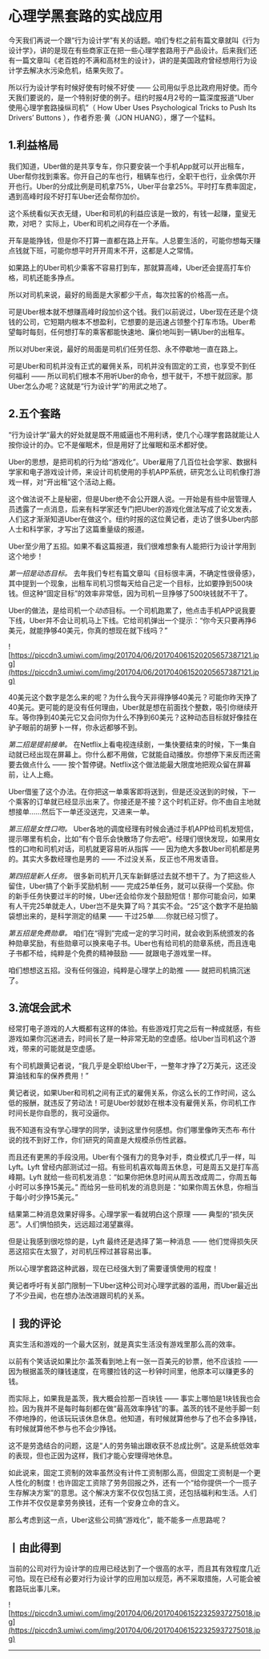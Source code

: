 # 心理学黑套路的实战应用

今天我们再说一个跟“行为设计学”有关的话题。咱们专栏之前有篇文章就叫《行为设计学》，讲的是现在有些商家正在把一些心理学套路用于产品设计。后来我们还有一篇文章叫《老百姓的不满和高材生的设计》，讲的是美国政府曾经想用行为设计学去解决水污染危机，结果失败了。

所以行为设计学有时候好使有时候不好使 —— 公司用似乎总比政府用好使。而今天我们要说的，是一个特别好使的例子。纽约时报4月2号的一篇深度报道“Uber使用心理学套路操纵司机”（ How Uber Uses Psychological Tricks to Push Its Drivers’ Buttons ），作者乔恩·黄（JON HUANG），爆了一个猛料。 

## 1.利益格局

我们知道，Uber做的是共享专车，你只要安装一个手机App就可以开出租车，Uber帮你找到乘客。你开自己的车也行，租辆车也行，全职干也行，业余偶尔开开也行。Uber的分成比例是司机拿75%，Uber平台拿25%。平时打车费率固定，遇到高峰时段不好打车Uber还会帮你加价。

这个系统看似天衣无缝，Uber和司机的利益应该是一致的，有钱一起赚，童叟无欺，对吧？ 实际上，Uber和司机之间存在一个矛盾。

开车是能挣钱，但是你不打算一直都在路上开车。人总要生活的，可能你想每天赚点钱就下班，可能你想平时开开周末不开，这都是人之常情。

如果路上的Uber司机少乘客不容易打到车，那就算高峰，Uber还会提高打车价格，司机还能多挣点。

所以对司机来说，最好的局面是大家都少干点，每次拉客的价格高一点。

可是Uber根本就不想赚高峰时段加价这个钱。我们以前说过，Uber现在还是个烧钱的公司，它短期内根本不想盈利，它想要的是迅速占领整个打车市场。Uber希望每时每刻，任何想打车的乘客都能快速地、廉价地叫到一辆Uber的出租车。

所以对Uber来说，最好的局面是司机们任劳任怨、永不停歇地一直在路上。

可是Uber和司机并没有正式的雇佣关系，司机并没有固定的工资，也享受不到任何福利 —— 所以司机们根本不用听Uber的命令，想干就干，不想干就回家。那Uber怎么办呢？这就是“行为设计学”的用武之地了。 

## 2.五个套路

“行为设计学”最大的好处就是既不用威逼也不用利诱，使几个心理学套路就能让人按你设计的办。它不是催眠术，但是用好了比催眠和巫术都好使。

Uber的思想，是把司机的行为给“游戏化”。Uber雇用了几百位社会学家、数据科学家和电子游戏设计师，来设计司机使用的手机APP系统，研究怎么让司机像打游戏一样，对“开出租”这个活动上瘾。

这个做法说不上是秘密，但是Uber绝不会公开跟人说。一开始是有些中层管理人员透露了一点消息，后来有科学家还专门把Uber的游戏化做法写成了论文发表，人们这才渐渐知道Uber在做这个。纽约时报的这位黄记者，走访了很多Uber内部人士和科学家，才写出了这篇重量级的报道。

Uber至少用了五招。如果不看这篇报道，我们很难想象有人能把行为设计学用到这个地步！

 *第一招是动态目标。* 去年我们专栏有篇文章叫《目标很丰满，不确定性很骨感》，其中提到一个现象，出租车司机习惯每天给自己定一个目标，比如要挣到500块钱。但这种“固定目标”的效率非常低，因为司机一旦挣够了500块钱就不干了。

Uber的做法，是给司机一个*动态*目标。一个司机跑累了，他点击手机APP说我要下线，Uber并不会让司机马上下线。它给司机弹出一个提示：“你今天只要再挣6美元，就能挣够40美元，你真的想现在就下线吗？” 

![https://piccdn3.umiwi.com/img/201704/06/201704061520205657387121.jpg](https://piccdn3.umiwi.com/img/201704/06/201704061520205657387121.jpg)

40美元这个数字是怎么来的呢？为什么我今天非得挣够40美元？可能你昨天挣了40美元。更可能的是没有任何理由，Uber就是想在前面找个整数，吸引你继续开车。等你挣到40美元它又会问你为什么不挣到60美元？这种动态目标就好像挂在驴子眼前的胡萝卜一样，你永远都够不到。

 *第二招是提前接单。* 在Netflix上看电视连续剧，一集快要结束的时候，下一集自动就已经出现在屏幕上。你什么都不用做，它就能自动播放。你想停下来反而还需要去做点什么 —— 按个暂停键。Netflix这个做法能最大限度地把观众留在屏幕前，让人上瘾。

Uber借鉴了这个办法。在你把这一单乘客即将送到，但是还没送到的时候，下一个乘客的订单就已经显示出来了。你接还是不接？这个时机正好。你不由自主地就想接单……然后下一单还没送完，又进来一单。

 *第三招是女性口吻。* Uber各地的调度经理有时候会通过手机APP给司机发短信，提示哪里有机会，比如“有个音乐会快散场了你去吧”。经理们很快发现，如果用女性的口吻和司机对话，司机就更容易听从指挥 —— 因为绝大多数Uber司机都是男的。其实大多数经理也是男的 —— 不过没关系，反正也不用发语音。

 *第四招是新人任务。* 很多新司机开几天车新鲜感过去就不想干了。为了把这些人留住，Uber搞了个新手奖励机制 —— 完成25单任务，就可以获得一个奖励。你的新手任务快要过半的时候，Uber还会给你发个鼓励短信！那你可能会问，如果有人干完25单就走人，Uber岂不是失算了吗？其实不会。“25”这个数字不是拍脑袋想出来的，是科学测定的结果 —— 干过25单……你就已经习惯了。

 *第五招是免费勋章。* 咱们在“得到”完成一定的学习时间，就会收到系统颁发的各种勋章奖励，有些勋章可以换来电子书。Uber也有给司机的勋章系统，而且连电子书都不给，纯粹是个免费的精神鼓励 —— 就跟电子游戏里一样。

咱们想想这五招。没有任何强迫，纯粹是心理学上的助推 —— 就把司机搞沉迷了。 

## 3.流氓会武术

经常打电子游戏的人大概都有这样的体验。有些游戏打完之后有一种成就感，有些游戏如果你沉迷进去，时间长了是一种非常无助的空虚感。给Uber当司机这个游戏，带来的可能就是空虚感。

有个司机跟黄记者说，“我几乎是全职给Uber干，一整年才挣了2万美元，这还没算油钱和车的保养费用！”

黄记者说，如果Uber和司机之间有正式的雇佣关系，你这么长的工作时间，这么低的报酬，就违反了劳动法！可是Uber妙就妙在根本没有雇佣关系，你司机工作时间长是你自愿的，我可没逼你。

我不知道有没有学心理学的同学，读到这里作何感想。你们哪里像昨天杰布·布什说的找不到好工作，你们研究的简直是大规模杀伤性武器。

而且还有更黑的手段没用。Uber有个强有力的竞争对手，商业模式几乎一样，叫 Lyft。Lyft 曾经内部测试过一招。有些司机喜欢每周五休息，可是周五又是打车高峰期。Lyft 就给一些司机发消息：“如果你把休息时间从周五改成周二，你周五每小时可以多挣15美元。” 而给另一些司机发的消息则是：“如果你周五休息，你相当于每小时少挣15美元。”

结果第二种消息效果好得多。心理学家一看就明白这个原理 —— 典型的“损失厌恶”。人们惧怕损失，远远超过渴望赢得。

但是让我感到很吃惊的是，Lyft 最终还是选择了第一种消息 —— 他们觉得损失厌恶这招实在太狠了，对司机压榨过甚容易出事。

所以心理学套路这种武器，现在已经强大到了需要谨慎使用的程度！

黄记者呼吁有关部门限制一下Uber这种公司对心理学武器的滥用，而Uber最近出了不少丑闻，也在想办法改进跟司机的关系。 

## 丨我的评论

真实生活和游戏的一个最大区别，就是真实生活没有游戏里那么高的效率。

以前有个笑话说如果比尔·盖茨看到地上有一张一百美元的钞票，他不应该捡 —— 因为根据盖茨的赚钱速度，在弯腰捡钱的这一秒钟时间里，他原本可以赚更多的钱。

而实际上，如果我是盖茨，我大概会捡那一百块钱 —— 事实上哪怕是1块钱我也会捡。因为我并不是每时每刻都在做“最高效率挣钱”的事。盖茨的钱不是他手脚一刻不停地挣的，他该玩玩该休息休息。他知道，有时候就算他参与了也不会多挣钱，有时候就算他不参与也不会少挣钱。

这不是劳逸结合的问题，这是“人的劳务输出跟收获不总成比例”。这是系统低效率的表现，但也正因为这样，我们才能心安理得地休息。

如此说来，固定工资制的效率虽然没有计件工资制那么高，但固定工资制是一个更人性化的制度！也许固定工资除了劳务回报之外，还有一个“给你提供一个一揽子生存解决方案”的意思。这个解决方案不仅仅包括工资，还包括福利和生活。人们工作并不仅仅是拿劳务换钱，还有一个安身立命的含义。

那么考虑到这一点，Uber这些公司搞“游戏化”，能不能多一点思路呢？ 

## 丨由此得到

当前的公司对行为设计学的应用已经达到了一个很高的水平，而且其有效程度几近可怕。现在已经有必要对行为设计学的应用加以规范，再不采取措施，人可能会被套路玩出事儿来。 

![https://piccdn3.umiwi.com/img/201704/06/201704061522325937275018.jpg](https://piccdn3.umiwi.com/img/201704/06/201704061522325937275018.jpg)

---
